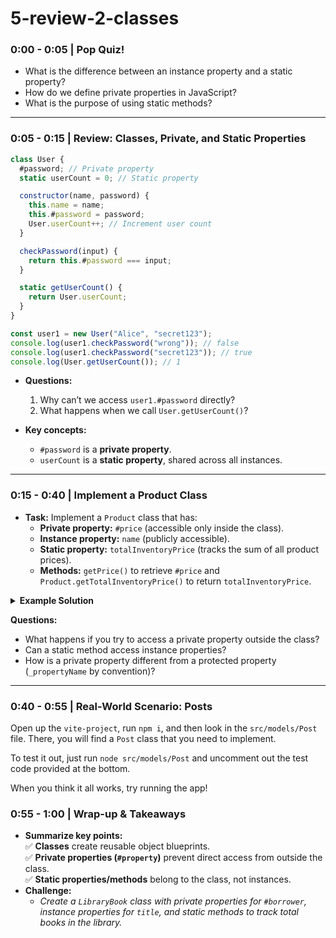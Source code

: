 # 5-review-2-classes

### **0:00 - 0:05 | Pop Quiz!**  

- What is the difference between an instance property and a static property?  
- How do we define private properties in JavaScript?  
- What is the purpose of using static methods?  

---

### **0:05 - 0:15 | Review: Classes, Private, and Static Properties**  

  ```js
  class User {
    #password; // Private property
    static userCount = 0; // Static property

    constructor(name, password) {
      this.name = name;
      this.#password = password;
      User.userCount++; // Increment user count
    }

    checkPassword(input) {
      return this.#password === input;
    }

    static getUserCount() {
      return User.userCount;
    }
  }

  const user1 = new User("Alice", "secret123");
  console.log(user1.checkPassword("wrong")); // false
  console.log(user1.checkPassword("secret123")); // true
  console.log(User.getUserCount()); // 1
  ```
- **Questions:**  
  1. Why can’t we access `user1.#password` directly?  
  2. What happens when we call `User.getUserCount()`?  

- **Key concepts:**
  - `#password` is a **private property**.
  - `userCount` is a **static property**, shared across all instances.  

---

### **0:15 - 0:40 | Implement a Product Class**  
- **Task:** Implement a `Product` class that has:  
  - **Private property:** `#price` (accessible only inside the class).  
  - **Instance property:** `name` (publicly accessible).  
  - **Static property:** `totalInventoryPrice` (tracks the sum of all product prices).  
  - **Methods:** `getPrice()` to retrieve `#price` and `Product.getTotalInventoryPrice()` to return `totalInventoryPrice`.  

**<details><summary>Example Solution</summary>**

  ```js
  class Product {
    #price;
    static totalInventoryPrice = 0;

    constructor(name, price) {
      this.name = name;
      this.#price = price;
      Product.totalInventoryPrice++;
    }

    getPrice() {
      return this.#price;
    }

    static getTotalInventoryPrice() {
      return Product.totalInventoryPrice;
    }
  }

  const item1 = new Product("Laptop", 1200);
  console.log(item1.getPrice()); // 1200
  console.log(Product.getTotalInventoryPrice()); // 1
  ```
</details>

**Questions:**
- What happens if you try to access a private property outside the class?  
- Can a static method access instance properties?  
- How is a private property different from a protected property (`_propertyName` by convention)?  

---

### **0:40 - 0:55 | Real-World Scenario: Posts**  

Open up the `vite-project`, run `npm i`, and then look in the `src/models/Post` file. There, you will find a `Post` class that you need to implement.

To test it out, just run `node src/models/Post` and uncomment out the test code provided at the bottom.

When you think it all works, try running the app!


### **0:55 - 1:00 | Wrap-up & Takeaways**  
- **Summarize key points:**  
  ✅ **Classes** create reusable object blueprints.  
  ✅ **Private properties (`#property`)** prevent direct access from outside the class.  
  ✅ **Static properties/methods** belong to the class, not instances.  
- **Challenge:**  
  - *Create a `LibraryBook` class with private properties for `#borrower`, instance properties for `title`, and static methods to track total books in the library.*  
